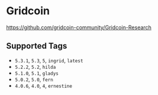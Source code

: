 # Gridcoin

https://github.com/gridcoin-community/Gridcoin-Research

## Supported Tags

- `5.3.1`, `5.3`, `5`, `ingrid`, `latest`
- `5.2.2`, `5.2`, `hilda`
- `5.1.0`, `5.1`, `gladys`
- `5.0.2`, `5.0`, `fern`
- `4.0.6`, `4.0`, `4`, `ernestine`
